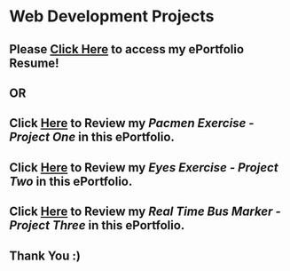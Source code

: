 # Web Development Projects

## Please <a href="https://jmeza01.github.io/ePortfolio/">Click Here</a> to access my ePortfolio Resume!

## OR

## Click <a href='https://github.com/Jmeza01/ePortfolio/tree/main/PacMen%20Exercise'>Here</a> to Review my <em>Pacmen Exercise - Project One</em> in this ePortfolio.

## Click <a href='https://github.com/Jmeza01/ePortfolio/tree/main/eye-exercise'>Here</a> to Review my <em>Eyes Exercise - Project Two</em> in this ePortfolio.

## Click <a href='https://github.com/Jmeza01/ePortfolio/tree/main/Real%20Time%20Bus%20Tracker'>Here</a> to Review my <em>Real Time Bus Marker - Project Three</em> in this ePortfolio.

## Thank You :)
